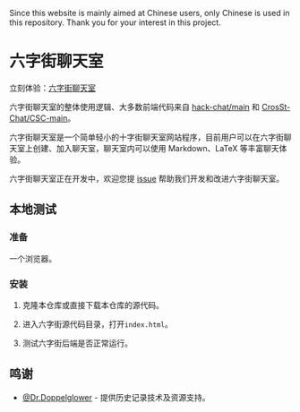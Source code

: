 Since this website is mainly aimed at Chinese users, only Chinese is used in this repository. Thank you for your interest in this project.

# 六字街聊天室

立刻体验：[六字街聊天室](https://6chat.pages.dev/)

六字街聊天室的整体使用逻辑、大多数前端代码来自 [hack-chat/main](https://github.com/hack-chat/main/) 和 [CrosSt-Chat/CSC-main](https://github.com/CrosSt-Chat/CSC-main)。

六字街聊天室是一个简单轻小的十字街聊天室网站程序，目前用户可以在六字街聊天室上创建、加入聊天室，聊天室内可以使用 Markdown、LaTeX 等丰富聊天体验。

六字街聊天室正在开发中，欢迎您提 [issue](https://github.com/geGDVS/6chat/issues) 帮助我们开发和改进六字街聊天室。

## 本地测试

### 准备

一个浏览器。

### 安装

1. 克隆本仓库或直接下载本仓库的源代码。

2. 进入六字街源代码目录，打开`index.html`。

3. 测试六字街后端是否正常运行。

## 鸣谢

- [@Dr.Doppelglower](https://github.com/Doppelganger-phi) - 提供历史记录技术及资源支持。
